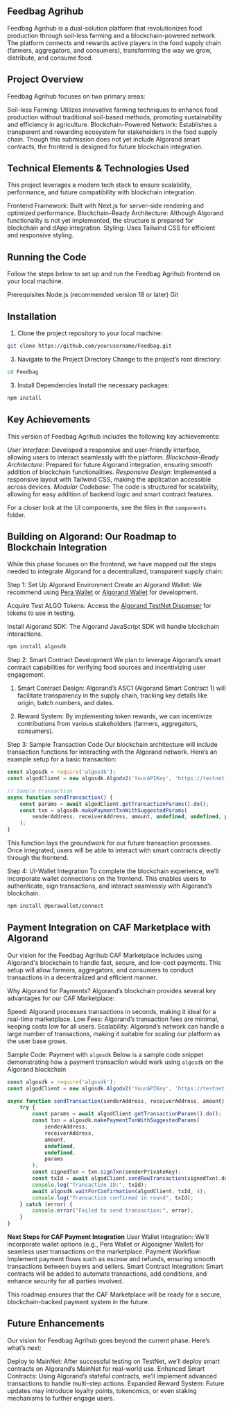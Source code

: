 ## **Feedbag Agrihub**

Feedbag Agrihub is a dual-solution platform that revolutionizes food production through soil-less farming and a blockchain-powered network. The platform connects and rewards active players in the food supply chain (farmers, aggregators, and consumers), transforming the way we grow, distribute, and consume food.


## **Project Overview**
Feedbag Agrihub focuses on two primary areas:

Soil-less Farming: Utilizes innovative farming techniques to enhance food production without traditional soil-based methods, promoting sustainability and efficiency in agriculture.
Blockchain-Powered Network: Establishes a transparent and rewarding ecosystem for stakeholders in the food supply chain. Though this submission does not yet include Algorand smart contracts, the frontend is designed for future blockchain integration.

## **Technical Elements & Technologies Used**
This project leverages a modern tech stack to ensure scalability, performance, and future compatibility with blockchain integration.

Frontend Framework: Built with Next.js for server-side rendering and optimized performance.
Blockchain-Ready Architecture: Although Algorand functionality is not yet implemented, the structure is prepared for blockchain and dApp integration.
Styling: Uses Tailwind CSS for efficient and responsive styling.

## **Running the Code**
Follow the steps below to set up and run the Feedbag Agrihub frontend on your local machine.

Prerequisites
Node.js (recommended version 18 or later)
Git


## **Installation**

1. Clone the project repository to your local machine:

```bash 
git clone https://github.com/yourusername/Feedbag.git
```
3. Navigate to the Project Directory
Change to the project’s root directory:

```bash 
cd Feedbag
```


3. Install Dependencies
Install the necessary packages:

```bash
npm install
```



## **Key Achievements**
This version of Feedbag Agrihub includes the following key achievements:

*User Interface*: Developed a responsive and user-friendly interface, allowing users to interact seamlessly with the platform.
*Blockchain-Ready Architecture*: Prepared for future Algorand integration, ensuring smooth addition of blockchain functionalities.
*Responsive Design*: Implemented a responsive layout with Tailwind CSS, making the application accessible across devices.
*Modular Codebase*: The code is structured for scalability, allowing for easy addition of backend logic and smart contract features.


For a closer look at the UI components, see the files in the `components` folder.

## **Building on Algorand: Our Roadmap to Blockchain Integration**

While this phase focuses on the frontend, we have mapped out the steps needed to integrate Algorand for a decentralized, transparent supply chain:

Step 1: Set Up Algorand Environment
Create an Algorand Wallet: We recommend using [Pera Wallet](https://perawallet.app/)
 or [Algorand Wallet](https://developer.algorand.org/tutorials/adding-transaction-capabilities-dapp-using-algosigner/)  for development.

Acquire Test ALGO Tokens: Access the  [Algorand TestNet Dispenser](https://bank.testnet.algorand.network/) for tokens to use in testing.

Install Algorand SDK: The Algorand JavaScript SDK will handle blockchain interactions.

```bash
npm install algosdk

```

Step 2: Smart Contract Development
We plan to leverage Algorand’s smart contract capabilities for verifying food sources and incentivizing user engagement.

1. Smart Contract Design: Algorand’s ASC1 (Algorand Smart Contract 1) will facilitate transparency in the supply chain, tracking key details like origin, batch numbers, and dates.

2. Reward System: By implementing token rewards, we can incentivize contributions from various stakeholders (farmers, aggregators, consumers).


Step 3: Sample Transaction Code
Our blockchain architecture will include transaction functions for interacting with the Algorand network. Here’s an example setup for a basic transaction:


```javascript
const algosdk = require('algosdk');
const algodClient = new algosdk.Algodv2('YourAPIKey', 'https://testnet-algorand.api.purestake.io/ps2', '');

// Sample transaction
async function sendTransaction() {
    const params = await algodClient.getTransactionParams().do();
    const txn = algosdk.makePaymentTxnWithSuggestedParams(
        senderAddress, receiverAddress, amount, undefined, undefined, params
    );
}

```
This function lays the groundwork for our future transaction processes. Once integrated, users will be able to interact with smart contracts directly through the frontend.


Step 4: UI-Wallet Integration
To complete the blockchain experience, we’ll incorporate wallet connections on the frontend. This enables users to authenticate, sign transactions, and interact seamlessly with Algorand’s blockchain.

```bash
npm install @perawallet/connect

```

## **Payment Integration on CAF Marketplace with Algorand**
Our vision for the Feedbag Agrihub CAF Marketplace includes using Algorand's blockchain to handle fast, secure, and low-cost payments. This setup will allow farmers, aggregators, and consumers to conduct transactions in a decentralized and efficient manner.

Why Algorand for Payments?
Algorand’s blockchain provides several key advantages for our CAF Marketplace:

Speed: Algorand processes transactions in seconds, making it ideal for a real-time marketplace.
Low Fees: Algorand’s transaction fees are minimal, keeping costs low for all users.
Scalability: Algorand’s network can handle a large number of transactions, making it suitable for scaling our platform as the user base grows.

Sample Code: Payment with `algosdk`
Below is a sample code snippet demonstrating how a payment transaction would work using `algosdk` on the Algorand blockchain
```javascript
const algosdk = require('algosdk');
const algodClient = new algosdk.Algodv2('YourAPIKey', 'https://testnet-algorand.api.purestake.io/ps2', '');

async function sendTransaction(senderAddress, receiverAddress, amount) {
    try {    
        const params = await algodClient.getTransactionParams().do();
        const txn = algosdk.makePaymentTxnWithSuggestedParams(
            senderAddress, 
            receiverAddress, 
            amount, 
            undefined, 
            undefined, 
            params
        );
        const signedTxn = txn.signTxn(senderPrivateKey);
        const txId = await algodClient.sendRawTransaction(signedTxn).do();
        console.log("Transaction ID:", txId);
        await algosdk.waitForConfirmation(algodClient, txId, 4);
        console.log("Transaction confirmed in round", txId);
    } catch (error) {
        console.error("Failed to send transaction:", error);
    }
}

```

**Next Steps for CAF Payment Integration**
User Wallet Integration: We’ll incorporate wallet options (e.g., Pera Wallet or Algosigner Wallet) for seamless user transactions on the marketplace.
Payment Workflow: Implement payment flows such as escrow and refunds, ensuring smooth transactions between buyers and sellers.
Smart Contract Integration: Smart contracts will be added to automate transactions, add conditions, and enhance security for all parties involved.

This roadmap ensures that the CAF Marketplace will be ready for a secure, blockchain-backed payment system in the future.


## **Future Enhancements**
Our vision for Feedbag Agrihub goes beyond the current phase. Here’s what’s next:

Deploy to MainNet: After successful testing on TestNet, we’ll deploy smart contracts on Algorand’s MainNet for real-world use.
Enhanced Smart Contracts: Using Algorand’s stateful contracts, we’ll implement advanced transactions to handle multi-step actions.
Expanded Reward System: Future updates may introduce loyalty points, tokenomics, or even staking mechanisms to further engage users.
